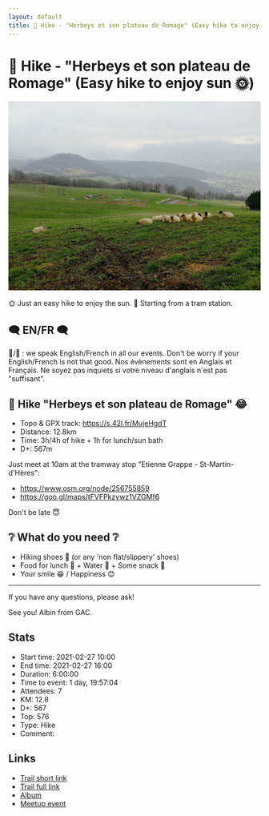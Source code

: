 ```yaml
---
layout: default
title: 🥾 Hike - "Herbeys et son plateau de Romage" (Easy hike to enjoy sun 🌞)
---
```


# 🥾 Hike - "Herbeys et son plateau de Romage" (Easy hike to enjoy sun 🌞)

![2021-02-27](../img/orig/2021-02-27.jpg)

🌞 Just an easy hike to enjoy the sun.
🚋 Starting from a tram station.

##  🗨️ EN/FR 🗨️ 
🦅/🐓 : we speak English/French in all our events. Don't be worry if your English/French is not that good. Nos évènements sont en Anglais et Français. Ne soyez pas inquiets si votre niveau d'anglais n'est pas "suffisant".

##  🥾 Hike "Herbeys et son plateau de Romage" 😂 
* Topo & GPX track: https://s.42l.fr/MujeHgdT
* Distance: 12.8km
* Time: 3h/4h of hike + 1h for lunch/sun bath
* D+: 567m

Just meet at 10am at the tramway stop "Etienne Grappe - St-Martin-d'Hères":
- https://www.osm.org/node/256755859
- https://goo.gl/maps/tFVFPkzywz1VZGMf6

Don't be late 😇

##  ❔ What do you need ❔ 
- Hiking shoes 🥾 (or any 'non flat/slippery' shoes)
- Food for lunch 🥕 + Water 🧃 + Some snack 🍫
- Your smile 😁 / Happiness 😊

-----------------------
If you have any questions, please ask!

See you! Albin from GAC.

## Stats

- Start time: 2021-02-27 10:00
- End time: 2021-02-27 16:00
- Duration: 6:00:00
- Time to event: 1 day, 19:57:04
- Attendees: 7
- KM: 12.8
- D+: 567
- Top: 576
- Type: Hike
- Comment: 

## Links

- [Trail short link](https://s.42l.fr/MujeHgdT)
- [Trail full link]()
- [Album](https://binnette.github.io/GacImg2021/2021-02-27-🥾-Hike-Herbeys-et-son-plateau-de-Romage-Easy-hike-to-enjoy-sun-🌞.html)
- [Meetup event](https://www.meetup.com/grenoble-adventure-club-english-french/events/276581633/)
